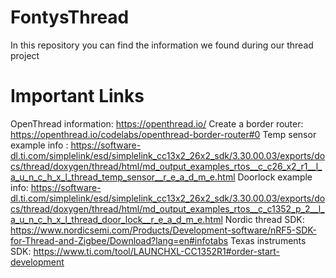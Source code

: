 # FontysThread
In this repository you can find the information we found during our thread project

# Important Links
OpenThread information: https://openthread.io/
Create a border router: https://openthread.io/codelabs/openthread-border-router#0
Temp sensor example info : https://software-dl.ti.com/simplelink/esd/simplelink_cc13x2_26x2_sdk/3.30.00.03/exports/docs/thread/doxygen/thread/html/md_output_examples_rtos__c_c26_x2_r1__l_a_u_n_c_h_x_l_thread_temp_sensor__r_e_a_d_m_e.html
Doorlock example info: https://software-dl.ti.com/simplelink/esd/simplelink_cc13x2_26x2_sdk/3.30.00.03/exports/docs/thread/doxygen/thread/html/md_output_examples_rtos__c_c1352_p_2__l_a_u_n_c_h_x_l_thread_door_lock__r_e_a_d_m_e.html
Nordic thread SDK: https://www.nordicsemi.com/Products/Development-software/nRF5-SDK-for-Thread-and-Zigbee/Download?lang=en#infotabs
Texas instruments SDK: https://www.ti.com/tool/LAUNCHXL-CC1352R1#order-start-development

